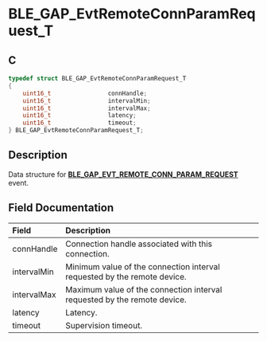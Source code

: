 # BLE_GAP_EvtRemoteConnParamRequest_T

## C

```c
typedef struct BLE_GAP_EvtRemoteConnParamRequest_T
{
    uint16_t                connHandle;
    uint16_t                intervalMin;
    uint16_t                intervalMax;
    uint16_t                latency;
    uint16_t                timeout;
} BLE_GAP_EvtRemoteConnParamRequest_T;
```

## Description

Data structure for **[BLE_GAP_EVT_REMOTE_CONN_PARAM_REQUEST](GUID-ADCFB5AA-F06E-4ED9-9227-592A5CE40F39.md)** event.


## Field Documentation

|Field|Description|
|:---|:---|
|connHandle|Connection handle associated with this connection.|
|intervalMin|Minimum value of the connection interval requested by the remote device.|
|intervalMax|Maximum value of the connection interval requested by the remote device.|
|latency|Latency.|
|timeout|Supervision timeout.|
